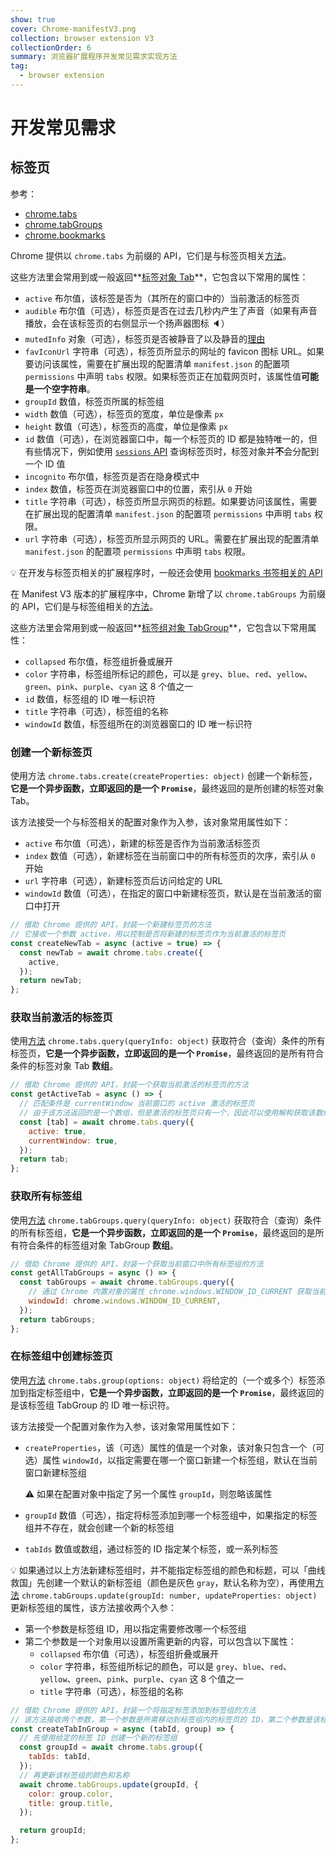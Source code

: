 ```yaml
---
show: true
cover: Chrome-manifestV3.png
collection: browser extension V3
collectionOrder: 6
summary: 浏览器扩展程序开发常见需求实现方法
tag:
  - browser extension
---
```




# 开发常见需求

## 标签页

参考：

* [chrome.tabs](https://developer.chrome.com/docs/extensions/reference/tabs/)
* [chrome.tabGroups](https://developer.chrome.com/docs/extensions/reference/tabGroups/)
* [chrome.bookmarks](https://developer.chrome.com/docs/extensions/reference/bookmarks/)

Chrome 提供以 `chrome.tabs` 为前缀的 API，它们是与标签页相关[方法](https://developer.chrome.com/docs/extensions/reference/tabs/#methods)。

这些方法里会常用到或一般返回**[标签对象 Tab](https://developer.chrome.com/docs/extensions/reference/tabs/#type-Tab)**，它包含以下常用的属性：

* `active` 布尔值，该标签是否为（其所在的窗口中的）当前激活的标签页
* `audible` 布尔值（可选），标签页是否在过去几秒内产生了声音（如果有声音播放，会在该标签页的右侧显示一个扬声器图标 :speaker:）
* `mutedInfo` 对象（可选），标签页是否被静音了以及静音的[理由](https://developer.chrome.com/docs/extensions/reference/tabs/#type-MutedInfo)
* `favIconUrl` 字符串（可选），标签页所显示的网址的 favicon 图标 URL。如果要访问该属性，需要在扩展出现的配置清单 `manifest.json` 的配置项 `permissions` 中声明 `tabs` 权限。如果标签页正在加载网页时，该属性值**可能是一个空字符串**。
* `groupId` 数值，标签页所属的标签组
* `width` 数值（可选），标签页的宽度，单位是像素 `px`
* `height` 数值（可选），标签页的高度，单位是像素 `px`
* `id` 数值（可选），在浏览器窗口中，每一个标签页的 ID 都是独特唯一的，但有些情况下，例如使用 [`sessions` API](https://developer.chrome.com/docs/extensions/reference/sessions/) 查询标签页时，标签对象并**不**会分配到一个 ID 值
* `incognito` 布尔值，标签页是否在隐身模式中
* `index` 数值，标签页在浏览器窗口中的位置，索引从 `0` 开始
* `title` 字符串（可选），标签页所显示网页的标题。如果要访问该属性，需要在扩展出现的配置清单 `manifest.json` 的配置项 `permissions` 中声明 `tabs` 权限。
* `url` 字符串（可选），标签页所显示网页的 URL。需要在扩展出现的配置清单 `manifest.json` 的配置项 `permissions` 中声明 `tabs` 权限。

:bulb: 在开发与标签页相关的扩展程序时，一般还会使用 [bookmarks 书签相关的 API](https://developer.chrome.com/docs/extensions/reference/bookmarks/)

在 Manifest V3 版本的扩展程序中，Chrome 新增了以 `chrome.tabGroups` 为前缀的 API，它们是与标签组相关的[方法](https://developer.chrome.com/docs/extensions/reference/tabGroups/#methods)。

这些方法里会常用到或一般返回**[标签组对象 TabGroup](https://developer.chrome.com/docs/extensions/reference/tabGroups/#type-TabGroup)**，它包含以下常用属性：

* `collapsed` 布尔值，标签组折叠或展开
* `color` 字符串，标签组所标记的颜色，可以是 `grey`、`blue`、`red`、`yellow`、`green`、`pink`、`purple`、`cyan` 这 8 个值之一
* `id` 数值，标签组的 ID 唯一标识符
* `title` 字符串（可选），标签组的名称
* `windowId` 数值，标签组所在的浏览器窗口的 ID 唯一标识符



### 创建一个新标签页

使用方法 `chrome.tabs.create(createProperties: object)` 创建一个新标签，**它是一个异步函数，立即返回的是一个 `Promise`**，最终返回的是所创建的标签对象 Tab。

该方法接受一个与标签相关的配置对象作为入参，该对象常用属性如下：

* `active` 布尔值（可选），新建的标签是否作为当前激活标签页
* `index` 数值（可选），新建标签在当前窗口中的所有标签页的次序，索引从 `0` 开始
* `url` 字符串（可选），新建标签页后访问给定的 URL
* `windowId` 数值（可选），在指定的窗口中新建标签页，默认是在当前激活的窗口中打开 

```js
// 借助 Chrome 提供的 API，封装一个新建标签页的方法
// 它接收一个参数 active，用以控制是否将新建的标签页作为当前激活的标签页
const createNewTab = async (active = true) => {
  const newTab = await chrome.tabs.create({
    active,
  });
  return newTab;
};
```

### 获取当前激活的标签页

使用[方法](https://developer.chrome.com/docs/extensions/reference/tabs/#method-query) `chrome.tabs.query(queryInfo: object)` 获取符合（查询）条件的所有标签页，**它是一个异步函数，立即返回的是一个 `Promise`**，最终返回的是所有符合条件的标签对象 Tab **数组**。

```js
// 借助 Chrome 提供的 API，封装一个获取当前激活的标签页的方法
const getActiveTab = async () => {
  // 匹配条件是 currentWindow 当前窗口的 active 激活的标签页
  // 由于该方法返回的是一个数组，但是激活的标签页只有一个，因此可以使用解构获取该数组唯一的一个元素
  const [tab] = await chrome.tabs.query({
    active: true,
    currentWindow: true,
  });
  return tab;
};
```

### 获取所有标签组

使用[方法](https://developer.chrome.com/docs/extensions/reference/tabGroups/#method-query) `chrome.tabGroups.query(queryInfo: object)` 获取符合（查询）条件的所有标签组，**它是一个异步函数，立即返回的是一个 `Promise`**，最终返回的是所有符合条件的标签组对象 TabGroup **数组**。

```js
// 借助 Chrome 提供的 API，封装一个获取当前窗口中所有标签组的方法
const getAllTabGroups = async () => {
  const tabGroups = await chrome.tabGroups.query({
    // 通过 Chrome 内置对象的属性 chrome.windows.WINDOW_ID_CURRENT 获取当前窗口的 ID 唯一标识符
    windowId: chrome.windows.WINDOW_ID_CURRENT,
  });
  return tabGroups;
};
```

### 在标签组中创建标签页

使用[方法](https://developer.chrome.com/docs/extensions/reference/tabs/#method-group) `chrome.tabs.group(options: object)` 将给定的（一个或多个）标签添加到指定标签组中，**它是一个异步函数，立即返回的是一个 `Promise`**，最终返回的是该标签组 TabGroup 的 ID 唯一标识符。

该方法接受一个配置对象作为入参，该对象常用属性如下：

* `createProperties`，该（可选）属性的值是一个对象，该对象只包含一个（可选）属性 `windowId`，以指定需要在哪一个窗口新建一个标签组，默认在当前窗口新建标签组

  :warning: 如果在配置对象中指定了另一个属性 `groupId`，则忽略该属性

* `groupId` 数值（可选），指定将标签添加到哪一个标签组中，如果指定的标签组并不存在，就会创建一个新的标签组

* `tabIds` 数值或数组，通过标签的 ID 指定某个标签，或一系列标签

:bulb: 如果通过以上方法新建标签组时，并不能指定标签组的颜色和标题，可以「曲线救国」先创建一个默认的新标签组（颜色是灰色 `gray`，默认名称为空），再使用[方法](https://developer.chrome.com/docs/extensions/reference/tabGroups/#method-update) `chrome.tabGroups.update(groupId: number, updateProperties: object)` 更新标签组的属性，该方法接收两个入参：

* 第一个参数是标签组 ID，用以指定需要修改哪一个标签组
* 第二个参数是一个对象用以设置所需更新的内容，可以包含以下属性：
  * `collapsed` 布尔值（可选），标签组折叠或展开
  * `color` 字符串，标签组所标记的颜色，可以是 `grey`、`blue`、`red`、`yellow`、`green`、`pink`、`purple`、`cyan` 这 8 个值之一
  * `title` 字符串（可选），标签组的名称

```js
// 借助 Chrome 提供的 API，封装一个将指定标签添加到标签组的方法
// 该方法接收两个参数，第一个参数是所需移动到标签组内的标签页的 ID，第二个参数是该标签组的一些属性（颜色和名称）
const createTabInGroup = async (tabId, group) => {
  // 先使用给定的标签 ID 创建一个新的标签组
  const groupId = await chrome.tabs.group({
    tabIds: tabId,
  });
  // 再更新该标签组的颜色和名称
  await chrome.tabGroups.update(groupId, {
    color: group.color,
    title: group.title,
  });

  return groupId;
};
```

